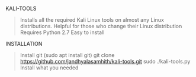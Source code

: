 KALI-TOOLS

> Installs all the required Kali Linux tools on almost any Linux distributions.
> Helpful for those who change their Linux distribution
> Requires Python 2.7
> Easy to install


INSTALLATION

> Install git (sudo apt install git)
> git clone https://github.com/jandhyalasamhith/kali-tools.git
> sudo ./kali-tools.py
> Install what you needed










